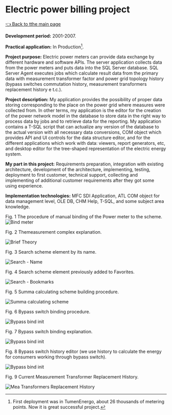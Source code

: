 # Electric power billing project

[:point_left: Back to tthe main page](../../README.md)

**Development period:** 2001-2007.

**Practical application:** In Production[^1].

**Project purpose:** Electric power meters can provide data exchange by different hardware and software APIs. 
The server application collects data from the power meters and puts data into the SQL Server database. 
SQL Server Agent executes jobs which calculate result data from the primary data with measurement transformer 
factor and power grid topology history (bypass switches commutation history, measurement transformers replacement history e t.c.).

**Project description:** 
My application provides the possibility of proper data storing corresponding to the place on the power grid where measures were collected from. In other terms, my application is the editor for the creation of the power network model in the database to store data in the right way to process data by jobs and to retrieve data for the reporting. My application contains a T-SQL script that can actualize any version of the database to the actual version with all necessary data conversions, COM object which provides API and UI controls for the data structure editor, and for the different applications which work with data: viewers, report generators, etc, and desktop editor for the tree-shaped representation of the electric energy system.

**My part in this project:** Requirements preparation, integration with existing architecture, development of the architecture, implementing, testing, deployment to first customer, technical support, collecting and implementing of additional customer requirements after they got some using experience.

**Implementation technologies:** MFC SDI Application, ATL COM object for data management level, OLE DB, CHM Help, T-SQL, and some subject area knowledge.

Fig. 1 The procedure of manual binding of the Power meter to the scheme.
![Bind meter](Images/Dlg_Bind_Meter_Tree.png)

Fig. 2 Themeasurement complex explanation.

![Brief Theory](Images/Fig_02_Theor_MeaComplex.png)

Fig. 3 Search scheme element by its name.

![Search - Name](Images/Fig_03_Search_Name.gif)

Fig. 4 Search scheme element previously added to Favorites.

![Search - Bookmarks](Images/Fig_04_Search_Fav.gif)

Fig. 5 Summa calculating scheme building procedure.

![Summa calculating scheme](Images/Fig_05_Bind_Sum.bmp)

Fig. 6 Bypass switch binding procedure.

![Bypass bind init](Images/Fig_06_Bypass_Bind_Init.bmp)

Fig. 7 Bypass switch binding explanation.

![Bypass bind init](Images/Fig_07_Bypass_Bind_Explain.png)

Fig. 8 Bypass switch history editor (we use history to calculate the energy for consumers working through bypass switch).

![Bypass bind init](Images/Fig_08_Bypass_Log.gif)

Fig. 9 Current Measurement Transformer Replacement History.

![Mea Transformers Replacement History](Images/Fig_09_Mea_Coeff_Hist.png)



[^1]: First deployment was in TumenEnergo, about 26 thousands of metering points. Now it is great successful project.
